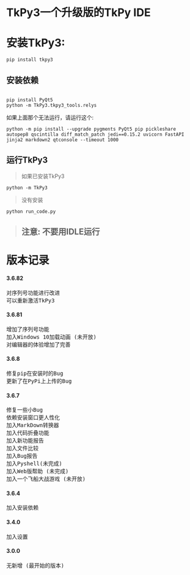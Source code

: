 # TkPy3一个升级版的TkPy IDE
# 安装TkPy3:
```
pip install tkpy3
```

## 安装依赖
```

pip install PyQt5
python -m TkPy3.tkpy3_tools.relys
```
如果上面那个无法运行，请运行这个:
```
python -m pip install --upgrade pygments PyQt5 pip pickleshare autopep8 qscintilla diff_match_patch jedi==0.15.2 uvicorn FastAPI jinja2 markdown2 qtconsole --timeout 1000
```
## 运行TkPy3
> 如果已安装TkPy3
```
python -m TkPy3
```

> 没有安装
```
python run_code.py
```
> ## 注意: 不要用IDLE运行

# 版本记录
#### 3.6.82
<pre>
对序列号功能进行改进
可以重新激活TkPy3
</pre>
#### 3.6.81
<pre>
增加了序列号功能
加入Windows 10加载动画 (未开放)
对编辑器的体验增加了完善
</pre>
#### 3.6.8
<pre>
修复pip在安装时的Bug
更新了在PyPi上上传的Bug
</pre>
#### 3.6.7
<pre>
修复一些小Bug
依赖安装窗口更人性化
加入MarkDown转换器
加入代码折叠功能
加入新功能报告
加入文件比较
加入Bug报告
加入Pyshell(未完成)
加入Web版帮助 (未完成)
加入一个飞船大战游戏 (未开放)
</pre>
#### 3.6.4
<pre>
加入安装依赖
</pre>
#### 3.4.0
<pre>
加入设置
</pre>
#### 3.0.0
<pre>
无新增 (最开始的版本)
</pre>
